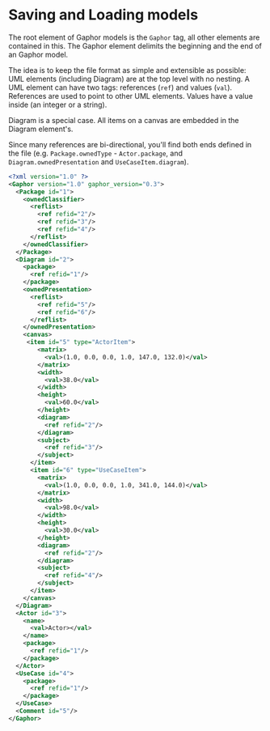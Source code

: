 # Saving and Loading models

The root element of Gaphor models is the `Gaphor` tag, all other elements are
contained in this. The Gaphor element delimits the beginning and the end of an
Gaphor model.

The idea is to keep the file format as simple and extensible as
possible: UML elements (including Diagram) are at the top level with no nesting.
A UML element can have two tags: references (`ref`) and values (`val`). References are used to point to other UML elements. Values have a value inside (an integer or a string).

Diagram is a special case. All items on a canvas are embedded in the Diagram
element's.

Since many references are bi-directional, you'll find both ends defined in the file (e.g. `Package.ownedType` - `Actor.package`, and `Diagram.ownedPresentation` and `UseCaseItem.diagram`).

```xml
<?xml version="1.0" ?>
<Gaphor version="1.0" gaphor_version="0.3">
  <Package id="1">
    <ownedClassifier>
      <reflist>
        <ref refid="2"/>
        <ref refid="3"/>
        <ref refid="4"/>
      </reflist>
    </ownedClassifier>
  </Package>
  <Diagram id="2">
    <package>
      <ref refid="1"/>
    </package>
    <ownedPresentation>
      <reflist>
        <ref refid="5"/>
        <ref refid="6"/>
      </reflist>
    </ownedPresentation>
    <canvas>
     <item id="5" type="ActorItem">
        <matrix>
          <val>(1.0, 0.0, 0.0, 1.0, 147.0, 132.0)</val>
        </matrix>
        <width>
          <val>38.0</val>
        </width>
        <height>
          <val>60.0</val>
        </height>
        <diagram>
          <ref refid="2"/>
        </diagram>
        <subject>
          <ref refid="3"/>
        </subject>
      </item>
      <item id="6" type="UseCaseItem">
        <matrix>
          <val>(1.0, 0.0, 0.0, 1.0, 341.0, 144.0)</val>
        </matrix>
        <width>
          <val>98.0</val>
        </width>
        <height>
          <val>30.0</val>
        </height>
        <diagram>
          <ref refid="2"/>
        </diagram>
        <subject>
          <ref refid="4"/>
        </subject>
      </item>
    </canvas>
  </Diagram>
  <Actor id="3">
    <name>
      <val>Actor></val>
    </name>
    <package>
      <ref refid="1"/>
    </package>
  </Actor>
  <UseCase id="4">
    <package>
      <ref refid="1"/>
    </package>
  </UseCase>
  <Comment id="5"/>
</Gaphor>
```
